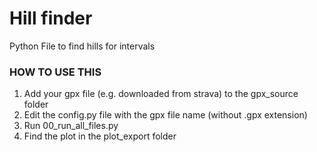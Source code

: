 
# Hill finder

Python File to find hills for intervals

### HOW TO USE THIS


1. Add your gpx file (e.g. downloaded from strava) to the gpx_source folder
2. Edit the config.py file with the gpx file name (without .gpx extension)
3. Run 00_run_all_files.py
4. Find the plot in the plot_export folder
